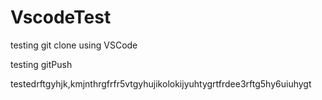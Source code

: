 # VscodeTest
testing git clone using VSCode

testing gitPush

testedrftgyhjk,kmjnthrgfrfr5vtgyhujikolokijyuhtygrtfrdee3rftg5hy6uiuhygt
